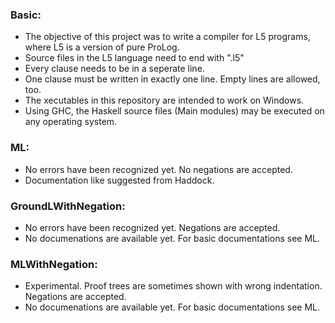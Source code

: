 ### Basic:
* The objective of this project was to write a compiler for L5 programs, where L5 is a version of pure ProLog.
* Source files in the L5 language need to end with ".l5"
* Every clause needs to be in a seperate line.
* One clause must be written in exactly one line. Empty lines are allowed, too.
* The xecutables in this repository are intended to work on Windows.
* Using GHC, the Haskell source files (Main modules) may be executed on any operating system.

### ML:
* No errors have been recognized yet. No negations are accepted.
* Documentation like suggested from Haddock.

### GroundLWithNegation:
* No errors have been recognized yet. Negations are accepted.
* No documenations are available yet. For basic documentations see ML.

### MLWithNegation:
* Experimental. Proof trees are sometimes shown with wrong indentation. Negations are accepted.
* No documenations are available yet. For basic documentations see ML.
